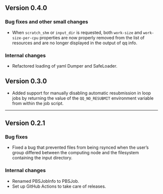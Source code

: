## Version 0.4.0

### Bug fixes and other small changes
- When `scratch_shm` or `input_dir` is requested, both `work-size` and `work-size-per-cpu` properties are now properly removed from the list of resources and are no longer displayed in the output of qq info.

### Internal changes
- Refactored loading of yaml Dumper and SafeLoader.

## Version 0.3.0

- Added support for manually disabling automatic resubmission in loop jobs by returning the value of the `QQ_NO_RESUBMIT` environment variable from within the job script.

***

## Version 0.2.1

### Bug fixes
- Fixed a bug that prevented files from being rsynced when the user’s group differed between the computing node and the filesystem containing the input directory.

### Internal changes
- Renamed PBSJobInfo to PBSJob.
- Set up GitHub Actions to take care of releases.